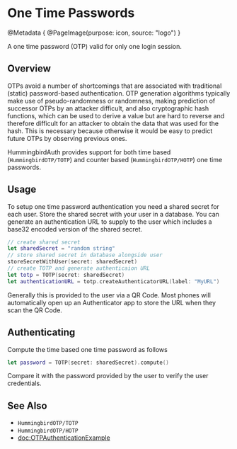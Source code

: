 # One Time Passwords

@Metadata {
    @PageImage(purpose: icon, source: "logo")
}

A one time password (OTP) valid for only one login session. 

## Overview

OTPs avoid a number of shortcomings that are associated with traditional (static) password-based authentication. OTP generation algorithms typically make use of pseudo-randomness or randomness, making prediction of successor OTPs by an attacker difficult, and also cryptographic hash functions, which can be used to derive a value but are hard to reverse and therefore difficult for an attacker to obtain the data that was used for the hash. This is necessary because otherwise it would be easy to predict future OTPs by observing previous ones.

HummingbirdAuth provides support for both time based (``HummingbirdOTP/TOTP``) and counter based (``HummingbirdOTP/HOTP``) one time passwords.

## Usage

To setup one time password authentication you need a shared secret for each user. Store the shared secret with your user in a database. You can generate an authentication URL to supply to the user which includes a base32 encoded version of the shared secret. 

```swift
// create shared secret
let sharedSecret = "random string"
// store shared secret in database alongside user
storeSecretWithUser(secret: sharedSecret)
// create TOTP and generate authenticaion URL
let totp = TOTP(secret: sharedSecret)
let authenticationURL = totp.createAuthenticatorURL(label: "MyURL")
```

Generally this is provided to the user via a QR Code. Most phones will automatically open up an Authenticator app to store the URL when they scan the QR Code.

## Authenticating

Compute the time based one time password as follows 

```swift
let password = TOTP(secret: sharedSecret).compute()
```

Compare it with the password provided by the user to verify the user credentials.

## See Also

- ``HummingbirdOTP/TOTP``
- ``HummingbirdOTP/HOTP``
- <doc:OTPAuthenticationExample>